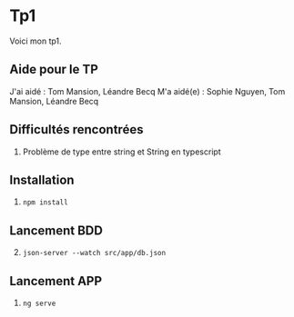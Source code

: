 # Tp1

Voici mon tp1.

## Aide pour le TP

J'ai aidé : Tom Mansion, Léandre Becq
M'a aidé(e) : Sophie Nguyen, Tom Mansion, Léandre Becq

## Difficultés rencontrées

1. Problème de type entre string et String en typescript

## Installation

1. ```npm install```

## Lancement BDD

2. ```json-server --watch src/app/db.json```

## Lancement APP

1. ```ng serve```